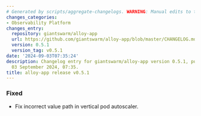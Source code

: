 ```yaml
---
# Generated by scripts/aggregate-changelogs. WARNING: Manual edits to this files will be overwritten.
changes_categories:
- Observability Platform
changes_entry:
  repository: giantswarm/alloy-app
  url: https://github.com/giantswarm/alloy-app/blob/master/CHANGELOG.md#051---2024-09-03
  version: 0.5.1
  version_tag: v0.5.1
date: '2024-09-03T07:35:24'
description: Changelog entry for giantswarm/alloy-app version 0.5.1, published on
  03 September 2024, 07:35.
title: alloy-app release v0.5.1
---
```


### Fixed
- Fix incorrect value path in vertical pod autoscaler.

